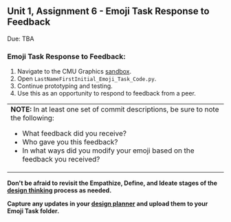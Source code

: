 ## Unit 1, Assignment 6 - Emoji Task Response to Feedback
Due: TBA

### Emoji Task Response to Feedback:
1. Navigate to the CMU Graphics [sandbox](https://academy.cs.cmu.edu/ide).
2. Open `LastNameFirstInitial_Emoji_Task_Code.py`.
3. Continue prototyping and testing.
4. Use this as an opportunity to respond to feedback from a peer.

<table>
      <tr>
         <td>
            <b>NOTE:</b> In at least one set of commit descriptions, be sure to note the following:
            <ul>
              <li>What feedback did you receive?</li>
              <li>Who gave you this feedback?</li>
              <li>In what ways did you modify your emoji based on the feedback you received?</li>
            </ul>
         </td>
      </tr>
   </table>

**Don't be afraid to revisit the Empathize, Define, and Ideate stages of the [design thinking](https://github.com/MrJSwotinsky/AP_Computer_Science_Principles_2025_2026/blob/main/Resources/Design%20Thinking.pdf) process as needed.**

**Capture any updates in your [design planner](https://github.com/MrJSwotinsky/AP_Computer_Science_Principles_2025_2026/blob/main/Resources/Design%20Planner.pdf) and upload them to your Emoji Task folder.**
